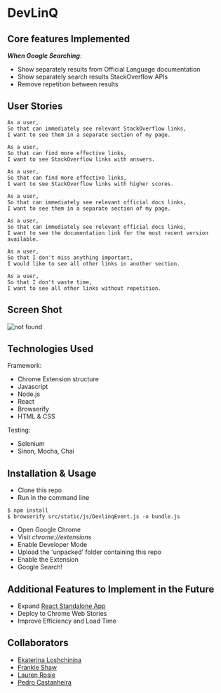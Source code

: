 # DevLinQ

## Core features Implemented
***When Google Searching***:
* Show separately results from Official Language documentation
* Show separately search results StackOverflow APIs
* Remove repetition between results

## User Stories
```
As a user,
So that can immediately see relevant StackOverflow links,
I want to see them in a separate section of my page.

As a user,
So that can find more effective links,
I want to see StackOverflow links with answers.

As a user,
So that can find more effective links,
I want to see StackOverflow links with higher scores.

As a user,
So that can immediately see relevant official docs links,
I want to see them in a separate section of my page.

As a user,
So that can immediately see relevant official docs links,
I want to see the documentation link for the most recent version available.

As a user,
So that I don't miss anything important,
I would like to see all other links in another section.

As a user,
So that I don't waste time,
I want to see all other links without repetition.

```
## Screen Shot

![not found](https://github.com/pedrocastanheira77/devlinq/blob/master/public/images/devlinqmockup.png)


## Technologies Used

Framework:
 - Chrome Extension structure
 - Javascript
 - Node.js
 - React
 - Browserify
 - HTML & CSS

Testing:
 - Selenium
 - Sinon, Mocha, Chai

## Installation & Usage
* Clone this repo
* Run in the command line
```
$ npm install
$ browserify src/static/js/DevlinqEvent.js -o bundle.js
```
* Open Google Chrome
* Visit *chrome://extensions*
* Enable Developer Mode
* Upload the 'unpacked' folder containing this repo
* Enable the Extension
* Google Search!

## Additional Features to Implement in the Future
* Expand [React Standalone App](https://devlinq.herokuapp.com/)
* Deploy to Chrome Web Stories
* Improve Efficiency and Load Time

## Collaborators
* [Ekaterina Loshchinina](https://github.com/kateloschinina)
* [Frankie Shaw](https://github.com/frankiefy/)
* [Lauren Rosie]( https://github.com/laurenrosie/ )
* [Pedro Castanheira](https://github.com/pedrocastanheira77/)
